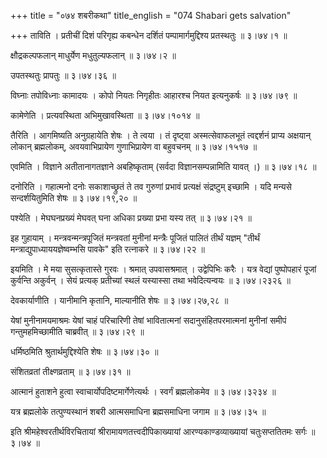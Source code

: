 +++
title = "०७४ शबरीकथा"
title_english = "074 Shabari gets salvation"

+++
ताविति । प्रतीचीं दिशं परिगृह्य कबन्धेन दर्शितं पम्पामार्गमुद्दिश्य प्रतस्थतुः  ॥  ३।७४।१ ॥   

  

क्षौद्रकल्पफलान् माधुर्येण मधुतुल्यफलान्  ॥  ३।७४।२ ॥   

  

उपतस्थतुः प्रापतुः  ॥  ३।७४।३६ ॥   

  

विघ्नाः तपोविध्नाः कामादयः । कोपो नियतः निगृहीतः आहारश्च नियत इत्यनुकर्षः  ॥  ३।७४।७९ ॥   

  

कामेणेति । प्रत्यवस्थिता अभिमुखावस्थिता  ॥  ३।७४।१०१४ ॥   

  

तैरिति । आगमिष्यति अनुग्रहायेति शेषः । ते त्वया । तं दृष्ट्वा अस्मत्सेवाफलभूतं त्वद्दर्शनं प्राप्य अक्षयान् लोकान् ब्रह्मलोकम्, अवयवाभिप्रायेण गुणाभिप्रायेण वा बहुवचनम्  ॥  ३।७४।१५१७ ॥   

  

एवमिति । विज्ञाने अतीतानागतज्ञाने अबहिष्कृताम् (सर्वदा विज्ञानसम्पन्नामिति यावत् ।)  ॥  ३।७४।१८ ॥   

  

दनोरिति । गहात्मनो दनोः सकाशाच्छ्रुतं ते तव गुरुणां प्रभावं प्रत्यक्षं संद्रष्टुम् इच्छामि । यदि मन्यसे सन्दर्शयितुमिति शेषः  ॥  ३।७४।१९,२० ॥   

  

पश्येति । मेघघनप्रख्यं मेघवत् घना अधिका प्रख्या प्रभा यस्य तत्  ॥  ३।७४।२१ ॥   

  

इह गुहायाम् । मन्त्रवन्मन्त्रपूजितं मन्त्रवतां मुनीनां मन्त्रैः पूजितं पालितं तीर्थं यज्ञम् "तीर्थं मन्त्राद्युपाध्याययज्ञेष्वम्भसि पावके" इति रत्नाकरे  ॥  ३।७४।२२ ॥   

  

इयमिति । मे मया सुसत्कृतास्ते गुरवः । श्रमात् उपवासश्रमात् । उद्वेपिभिः करैः । यत्र वेद्यां पुष्पोपहारं पूजां कुर्वन्ति अकुर्वन् । सेयं प्रत्यक् प्रतीच्यां स्थलं यस्यास्सा तथा भवेदित्यन्वयः  ॥  ३।७४।२३२६ ॥   

  

देवकार्याणीति । यानीमानि कृतानि, माल्यानीति शेषः  ॥  ३।७४।२७,२८ ॥   

  

येषां मुनीनामयमाश्रमः येषां चाहं परिचारिणी तेषां भावितात्मनां सदानुसंहितपरमात्मनां मुनीनां समीपं गन्तुमहमिच्छामीति चाब्रवीत्  ॥  ३।७४।२९ ॥   

  

धर्मिष्ठमिति श्रुतार्थमुद्दिश्येति शेषः  ॥  ३।७४।३० ॥   

  

संशितव्रतां तीक्ष्णव्रताम्  ॥  ३।७४।३१ ॥   

  

आत्मानं हुताशने हुत्वा स्वाचार्योपदिष्टमार्गेणेत्यर्थः । स्वर्गं ब्रह्मलोकमेव  ॥  ३।७४।३२३४ ॥   

  

यत्र ब्रह्मलोके तत्पुण्यस्थानं शबरी आत्मसमाधिना ब्रह्मसमाधिना जगाम  ॥  ३।७४।३५ ॥   

  

इति श्रीमहेश्वरतीर्थविरचितायां श्रीरामायणतत्त्वदीपिकाख्यायां आरण्यकाण्डव्याख्यायां चतुःसप्ततितमः सर्गः  ॥  ३।७४ ॥   

  

